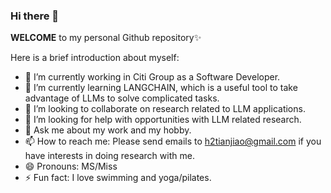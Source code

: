 ### Hi there 👋


**WELCOME** to my personal Github repository✨

Here is a brief introduction about myself:

- 🔭 I’m currently working in Citi Group as a Software Developer.
- 🌱 I’m currently learning LANGCHAIN, which is a useful tool to take advantage of LLMs to solve complicated tasks.
- 👯 I’m looking to collaborate on research related to LLM applications.
- 🤔 I’m looking for help with opportunities with LLM related research.
- 💬 Ask me about my work and my hobby.
- 📫 How to reach me: Please send emails to h2tianjiao@gmail.com if you have interests in doing research with me.
- 😄 Pronouns: MS/Miss
- ⚡ Fun fact: I love swimming and yoga/pilates.
<!--
[![JudithHe's github stats](https://github-readme-stats.vercel.app/api?username=JudithHe&count_private=true&show_icons=true)](https://github.com/JudithHe/github-readme-stats)
-->
